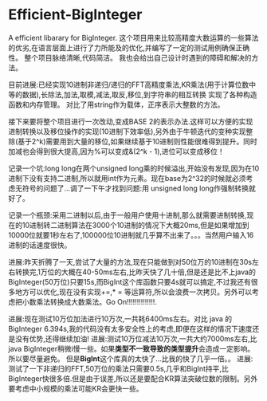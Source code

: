 # Efficient-BigInteger
A efficient libarary for BigInteger.
这个项目用来比较高精度大数运算的一些算法的优劣,在语言层面上进行了力所能及的优化,并编写了一定的测试用例确保正确性。
整个项目脉络清晰,代码简洁。
我也会给出自己设计时遇到的障碍和解决的方法。

目前进展:已经实现10进制非递归/递归的FFT高精度乘法,KR乘法(用于计算位数中等的数据),长除法,加法,取模,减法,取反,移位,到字符串的相互转换
实现了各种构造函数和内存管理。
对比了用string作为载体，正序表示大整数的方法。

接下来要将整个项目进行一次改动,变成BASE 2的表示办法.这样可以方便的实现进制转换以及移位操作的实现(10进制下效率低),另外由于牛顿迭代的变种实现整除(基于2^k)需要用到大量的移位,如果继续基于10进制则性能很难得到提升。同时加减也会得到很大提高,因为%可以变成&(2^k - 1),进位可以变成移位！

记录一个坑:long long在两个unsigned long乘的时候溢出,开始没有发现,因为在10进制下没有支持二进制,所以就用int作为元素。现在base为2^32的时候就必须考虑无符号的问题了...调了一下午才找到问题:用 unsigned long long作强制转换就好了。

记录一个瓶颈:采用二进制以后,由于一般用户使用十进制,那么就需要进制转换,现在的10进制转二进制算法在3000个10进制的情况下大概20ms,但是如果增加到10000位就要1秒左右了,100000位10进制就几乎算不出来了。。。当然用户输入16进制的话速度很快。

进展:昨天折腾了一天,尝试了大量的方法,现在只能做到对50位万的10进制在30s左右转换完,1万位的大概在40-50ms左右,比昨天快了几十倍,但是还是比不上java的BigInteger(50万位)只要15s,而BigInt这个库函数只要4s就可以搞定,不过我还有很多地方可以优化,现在没有实现+=,* = 等运算符,所以会浪费一次拷贝。另外可以考虑把小数乘法转换成大数乘法。Go On!!!!!!!!!!!!!!.

进展:现在测试10万位加法进行10万次,一共耗6400ms左右。对比 java 的BigInteger 6.394s,我的代码没有太多安全性上的考虑,即便在这样的情况下速度还是没有优势,还得继续加油!
进展:测试10万位减法10万次,一共大约7000ms左右,比java BigInteger稍微i慢一些。如果**类型不一致导致的类型提升**会造成一定影响。所以要尽量避免。
但是**BigInt**这个库真的太快了...比我的快了几乎一倍。。
进展:测试了一下非递归的FFT,50万位的乘法只需要0.5s,几乎和BigInt持平,比BigInteger快很多倍.但是由于误差,所以还是要配合KR算法突破位数的限制。另外要考虑中小规模的乘法可能KR会更快一些。

